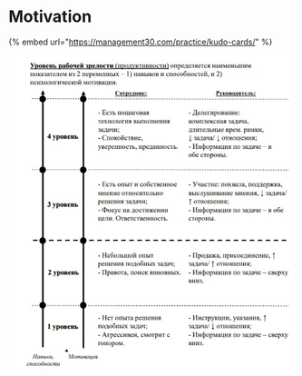 # Motivation

{% embed url="https://management30.com/practice/kudo-cards/" %}

![](<../.gitbook/assets/Уровни рабочей зрелости.jpg>)
